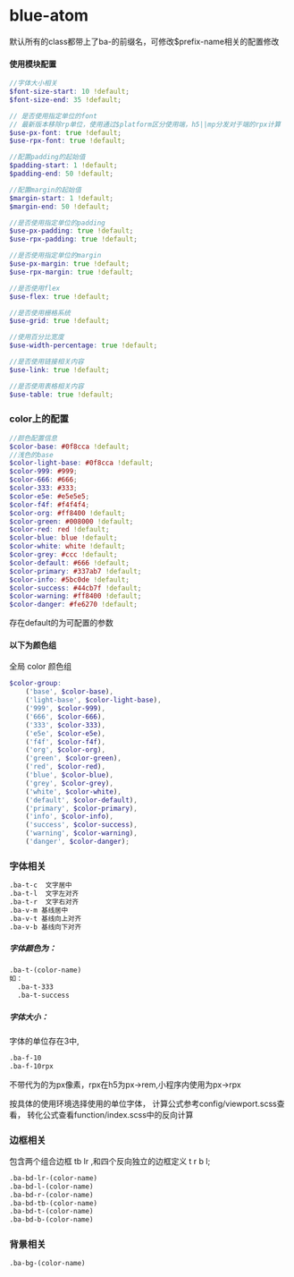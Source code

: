 # blue-atom

默认所有的class都带上了ba-的前缀名，可修改$prefix-name相关的配置修改

#### 使用模块配置
```scss
//字体大小相关
$font-size-start: 10 !default;
$font-size-end: 35 !default;

// 是否使用指定单位的font
// 最新版本移除rp单位，使用通过$platform区分使用端，h5||mp分发对于端的rpx计算
$use-px-font: true !default;
$use-rpx-font: true !default;  

//配置padding的起始值
$padding-start: 1 !default;
$padding-end: 50 !default;

//配置margin的起始值
$margin-start: 1 !default;
$margin-end: 50 !default;

//是否使用指定单位的padding
$use-px-padding: true !default;
$use-rpx-padding: true !default;

//是否使用指定单位的margin
$use-px-margin: true !default;
$use-rpx-margin: true !default;

//是否使用flex
$use-flex: true !default;

//是否使用栅格系统
$use-grid: true !default;

//使用百分比宽度
$use-width-percentage: true !default;

//是否使用链接相关内容
$use-link: true !default;

//是否使用表格相关内容
$use-table: true !default;

```


### color上的配置

```scss
//颜色配置信息
$color-base: #0f8cca !default;
//浅色的base
$color-light-base: #0f8cca !default;
$color-999: #999;
$color-666: #666;
$color-333: #333;
$color-e5e: #e5e5e5;
$color-f4f: #f4f4f4;
$color-org: #ff8400 !default;
$color-green: #008000 !default;
$color-red: red !default;
$color-blue: blue !default;
$color-white: white !default;
$color-grey: #ccc !default;
$color-default: #666 !default;
$color-primary: #337ab7 !default;
$color-info: #5bc0de !default;
$color-success: #44cb7f !default;
$color-warning: #ff8400 !default;
$color-danger: #fe6270 !default;
```

存在default的为可配置的参数

#### 以下为颜色组

全局 color 颜色组

```scss
$color-group:
	('base', $color-base),
	('light-base', $color-light-base),
	('999', $color-999),
	('666', $color-666),
	('333', $color-333),
	('e5e', $color-e5e),
	('f4f', $color-f4f),
	('org', $color-org),
	('green', $color-green),
	('red', $color-red),
	('blue', $color-blue),
	('grey', $color-grey),
	('white', $color-white),
	('default', $color-default),
	('primary', $color-primary),
	('info', $color-info),
	('success', $color-success),
	('warning', $color-warning),
	('danger', $color-danger);
```



### 字体相关

```html
.ba-t-c  文字居中
.ba-t-l  文字左对齐
.ba-t-r  文字右对齐
.ba-v-m 基线居中
.ba-v-t 基线向上对齐
.ba-v-b 基线向下对齐
```

##### 字体颜色为：

```html
.ba-t-(color-name)
如：
  .ba-t-333
  .ba-t-success
```


##### 字体大小：

字体的单位存在3中,

```html
.ba-f-10
.ba-f-10rpx
```

不带代为的为px像素，rpx在h5为px->rem,小程序内使用为px->rpx

按具体的使用环境选择使用的单位字体，
计算公式参考config/viewport.scss查看，
转化公式查看function/index.scss中的反向计算

### 边框相关

包含两个组合边框 tb lr ,和四个反向独立的边框定义 t r b l;

```html
.ba-bd-lr-(color-name)
.ba-bd-l-(color-name)
.ba-bd-r-(color-name)
.ba-bd-tb-(color-name)
.ba-bd-t-(color-name)
.ba-bd-b-(color-name)
```

### 背景相关

```
.ba-bg-(color-name)
```






















